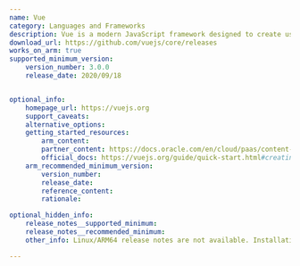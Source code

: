 ```yaml
---
name: Vue
category: Languages and Frameworks
description: Vue is a modern JavaScript framework designed to create user interfaces. It features reactive data binding and a component-based architecture, and it can be easily integrated into existing projects.
download_url: https://github.com/vuejs/core/releases
works_on_arm: true
supported_minimum_version:
    version_number: 3.0.0
    release_date: 2020/09/18


optional_info:
    homepage_url: https://vuejs.org
    support_caveats:
    alternative_options:
    getting_started_resources:
        arm_content: 
        partner_content: https://docs.oracle.com/en/cloud/paas/content-cloud/oce-vue-minimal-sample
        official_docs: https://vuejs.org/guide/quick-start.html#creating-a-vue-application
    arm_recommended_minimum_version:
        version_number:
        release_date:
        reference_content:
        rationale: 

optional_hidden_info:
    release_notes__supported_minimum:
    release_notes__recommended_minimum:
    other_info: Linux/ARM64 release notes are not available. Installation and testing are done on first stable release [3.0.0](https://github.com/vuejs/core/releases/tag/v3.0.0).

---
```

